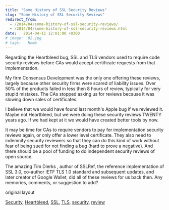 ```yaml
---
title: "Some History of SSL Security Reviews"
slug: "Some History of SSL Security Reviews"
redirect_from:
  - /2014/04/some-history-of-ssl-security-reviews/
  - /2014/04/some-history-of-ssl-security-reviews.html
date:   2014-04-11 12:01:00 +0300
# image:  02.jpg
# tags:   Home
---
```


Regarding the Heartbleed bug, SSL and TLS vendors used to require code security reviews before CAs would accept certificate requests from that implementation.

My firm Consensus Development was the only one offering these reviews, largely because other security firms were scared of liability issues. Over 50% of the products failed in less then 8 hours of review, typically for very stupid mistakes. The CAs stopped asking us for reviews because it was slowing down sales of certificates.

I believe that we would have found last month's Apple bug if we reviewed it. Maybe not Heartbleed, but we were doing these security reviews TWENTY years ago. If we had kept at it we would have created better tools by now.

It may be time for CAs to require vendors to pay for implementation security reviews again, or only offer a lower level certificate. They also need to indemnify security reviewers so that they can do this kind of work without fear of being sued for not finding a bug (hard to prove a negative). And there should be a pool of funding to do independent security reviews of open source.

The amazing Tim Dierks , author of SSLRef, the reference implementation of SSL 3.0, co-author IETF TLS 1.0 standard and subsequent updates, and later creator of Google Wallet, did all of these reviews for us back then. Any memories, comments, or suggestion to add?

original layout

[Security](https://www.lifewithalacrity.com/tags/security/), [Heartbleed](https://www.lifewithalacrity.com/tags/heartbleed/), [SSL](https://www.lifewithalacrity.com/tags/ssl/), [TLS](https://www.lifewithalacrity.com/tags/tls/), [security](https://www.lifewithalacrity.com/tags/security/), [review](https://www.lifewithalacrity.com/tags/review/)